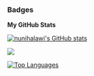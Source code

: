 
### Badges

<b>My GitHub Stats</b>

<a href="http://www.github.com/nunihalawi"><img src="https://github-readme-stats.vercel.app/api?username=nunihalawi&show_icons=true&hide=&count_private=true&title_color=0891b2&text_color=ffffff&icon_color=0891b2&bg_color=1c1917&hide_border=true&show_icons=true" alt="nunihalawi's GitHub stats" /></a>

<a href="http://www.github.com/nunihalawi"><img src="https://github-readme-streak-stats.herokuapp.com/?user=nunihalawi&stroke=ffffff&background=1c1917&ring=0891b2&fire=0891b2&currStreakNum=ffffff&currStreakLabel=0891b2&sideNums=ffffff&sideLabels=ffffff&dates=ffffff&hide_border=true" /></a>

<a href="https://github.com/nunihalawi" align="left"><img src="https://github-readme-stats.vercel.app/api/top-langs/?username=nunihalawi&langs_count=10&title_color=0891b2&text_color=ffffff&icon_color=0891b2&bg_color=1c1917&hide_border=true&locale=en&custom_title=Top%20%Languages" alt="Top Languages" /></a>
